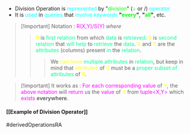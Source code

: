 - Division Operation is <span style="color:#00ffff">represented</span> by "<span style="color:#01ff07">division</span>" (<span style="color:#01ff07">÷</span> or /) <span style="color:#00ffff">operator</span>
- It is <span style="color:#00ffff">used</span> in <span style="color:#00ffff">queries</span> that <span style="color:#00ffff">involve keywords</span> **"<span style="color:#01ff07">every</span>"**, **"<span style="color:#01ff07">all</span>"**, etc.

>[!important] Notation : <span style="color:#ff00ff">R(X,Y)/S(Y)</span>
>*where*
>><span style="color:#fffd01">R</span> is <span style="color:#00ff96">first relation</span> from which <span style="color:#00ff96">data</span> is <span style="color:#00ff96">retrieved</span>.
>><span style="color:#fffd01">S</span> is <span style="color:#00ff96">second relation</span> that <span style="color:#00ff96">will help</span> to <span style="color:#00ff96">retrieve</span> the <span style="color:#00ff96">data</span>.
>><span style="color:#fffd01">X</span> and <span style="color:#fffd01">Y</span> are the <span style="color:#00ff96">attributes</span> (columns) present <span style="color:#00ff96">in</span> the <span style="color:#00ff96">relation</span>.
>>>We <span style="color:#fffd01">can have</span> <span style="color:#00ff96">multiple attributes</span> in <span style="color:#00ff96">relation</span>,
>>> but keep in mind that <span style="color:#fffd01">attributes</span> of <span style="color:#fffd01">S</span> must be a <span style="color:#00ff96">proper subset</span> <span style="color:#00ff96">of attributes</span> of <span style="color:#fffd01">R</span>.

>[!important] It works as : 
><span style="color:#ff00ff">For each corresponding value</span> of   <span style="color:#fffd01">Y</span>, the <span style="color:#ff00ff">above notation</span> will <span style="color:#ff00ff">return</span> us the <span style="color:#ff00ff">value</span> of <span style="color:#fffd01">X</span> from <span style="color:#ff00ff">tuple<X,Y></span> which<span style="color: #ff00ff "> exists</span> **everywhere**.


#### [[Example of Division Operator]]


#derivedOperationsRA 